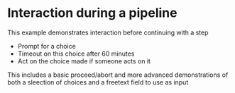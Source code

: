 # Interaction during a pipeline

This example demonstrates interaction before continuing with a step

- Prompt for a choice
- Timeout on this choice after 60 minutes
- Act on the choice made if someone acts on it

This includes a basic proceed/abort and more advanced demonstrations of
both a sleection of choices and a freetext field to use as input